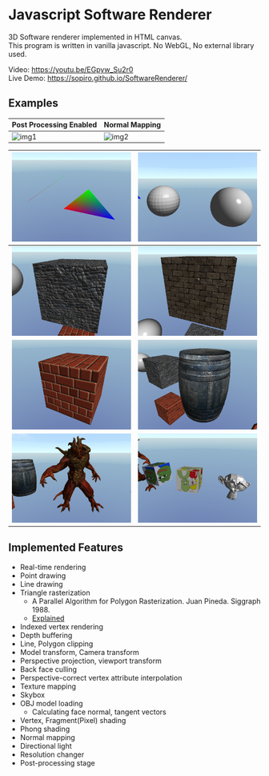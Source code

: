 # Javascript Software Renderer

3D Software renderer implemented in HTML canvas.  
This program is written in vanilla javascript. No WebGL, No external library used.

Video: https://youtu.be/EGpyw_Su2r0  
Live Demo: https://sopiro.github.io/SoftwareRenderer/

## Examples 

|Post Processing Enabled|Normal Mapping|
|--|--|
|![img1](.github/c5ba1f7.gif)|![img2](.github/0b3e605.gif)|

|![img3](.github/1.png)|![img4](.github/2.png)|
|--|--|
|![img5](.github/3.png)|![img6](.github/4.png)|
|![img7](.github/5.png)|![img8](.github/6.png)|
|![img9](.github/7.png)|![img10](.github/8.png)|

## Implemented Features
- Real-time rendering
- Point drawing
- Line drawing
- Triangle rasterization
  - A Parallel Algorithm for Polygon Rasterization. Juan Pineda. Siggraph 1988.
  - [Explained](https://www.scratchapixel.com/lessons/3d-basic-rendering/rasterization-practical-implementation/rasterization-stage)
- Indexed vertex rendering
- Depth buffering
- Line, Polygon clipping
- Model transform, Camera transform
- Perspective projection, viewport transform
- Back face culling
- Perspective-correct vertex attribute interpolation
- Texture mapping
- Skybox
- OBJ model loading
  - Calculating face normal, tangent vectors
- Vertex, Fragment(Pixel) shading
- Phong shading
- Normal mapping
- Directional light
- Resolution changer
- Post-processing stage
